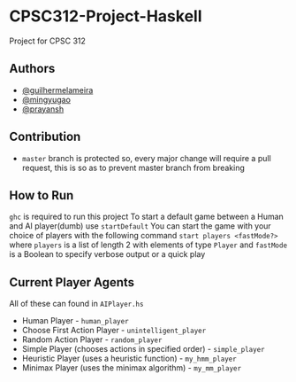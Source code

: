 # CPSC312-Project-Haskell
Project for CPSC 312
## Authors
- [@guilhermelameira](https://github.com/guilhermelameira)
- [@mingyugao](https://github.com/mingyugao)
- [@prayansh](https://github.com/prayansh)

## Contribution
- `master` branch is protected so, every major change will require a 
pull request, this is so as to prevent master branch from breaking 

## How to Run
`ghc` is required to run this project
To start a default game between a Human and AI player(dumb) use `startDefault`
You can start the game with your choice of players with the following command
```start players <fastMode?>``` where `players` is a list of 
length 2 with elements of type `Player` and `fastMode` is a Boolean 
to specify verbose output or a quick play

## Current Player Agents 
All of these can found in `AIPlayer.hs`
- Human Player - `human_player`
- Choose First Action Player - `unintelligent_player`
- Random Action Player - `random_player`
- Simple Player (chooses actions in specified order) - `simple_player`
- Heuristic Player (uses a heuristic function) - `my_hmm_player`
- Minimax Player (uses the minimax algorithm) - `my_mm_player`